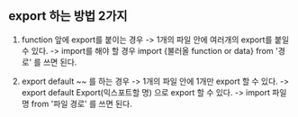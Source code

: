 ## export 하는 방법 2가지

1. function 앞에 export를 붙이는 경우
-> 1개의 파일 안에 여러개의 export를 붙일 수 있다.
-> import를 해야 할 경우 import {불러올 function or data} from '경로'
를 쓰면 된다.

2. export default ~~ 를 하는 경우
-> 1개의 파일 안에 1개만 export 할 수 있다.
-> export default Export(익스포트할 명) 으로 export 할 수 있다.
-> import 파일명 from '파일 경로' 를 쓰면 된다.